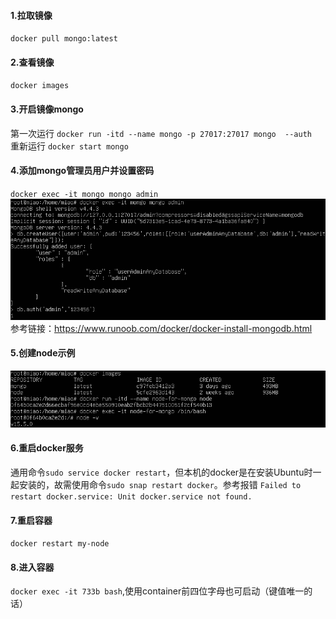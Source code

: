 #### 1.拉取镜像
`docker pull mongo:latest`
#### 2.查看镜像
`docker images`
#### 3.开启镜像mongo
第一次运行 `docker run -itd --name mongo -p 27017:27017 mongo  --auth`  
重新运行 `docker start mongo`
#### 4.添加mongo管理员用户并设置密码
`docker exec -it mongo mongo admin`  
![mongo add admin](../assets/Docker/mongo-add-admin.png)  
参考链接：https://www.runoob.com/docker/docker-install-mongodb.html
#### 5.创建node示例
![docker new node](../assets/Docker/docker-new-node.png) 
#### 6.重启docker服务
通用命令`sudo service docker restart`，但本机的docker是在安装Ubuntu时一起安装的，故需使用命令`sudo snap restart docker`。参考报错
`Failed to restart docker.service: Unit docker.service not found.`
#### 7.重启容器
`docker restart my-node`
#### 8.进入容器
`docker exec -it 733b bash`,使用container前四位字母也可启动（键值唯一的话）
